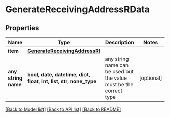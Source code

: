 # GenerateReceivingAddressRData


## Properties
Name | Type | Description | Notes
------------ | ------------- | ------------- | -------------
**item** | [**GenerateReceivingAddressRI**](GenerateReceivingAddressRI.md) |  | 
**any string name** | **bool, date, datetime, dict, float, int, list, str, none_type** | any string name can be used but the value must be the correct type | [optional]

[[Back to Model list]](../README.md#documentation-for-models) [[Back to API list]](../README.md#documentation-for-api-endpoints) [[Back to README]](../README.md)


